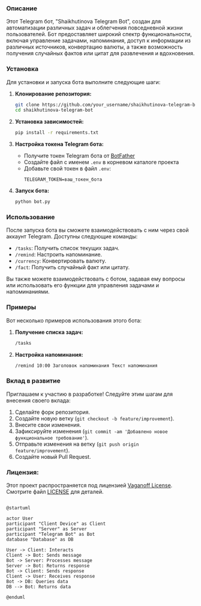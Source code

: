 ### Описание
Этот Telegram бот, "Shaikhutinova Telegram Bot", создан для автоматизации различных задач и облегчения повседневной жизни пользователей. Бот предоставляет широкий спектр функциональности, включая управление задачами, напоминания, доступ к информации из различных источников, конвертацию валюты, а также возможность получения случайных фактов или цитат для развлечения и вдохновения.

### Установка
Для установки и запуска бота выполните следующие шаги:

1. **Клонирование репозитория:**
    ```bash
    git clone https://github.com/your_username/shaikhutinova-telegram-bot.git
    cd shaikhutinova-telegram-bot
    ```

2. **Установка зависимостей:**
    ```bash
    pip install -r requirements.txt
    ```

3. **Настройка токена Telegram бота:**
    - Получите токен Telegram бота от [BotFather](https://t.me/BotFather)
    - Создайте файл с именем `.env` в корневом каталоге проекта
    - Добавьте свой токен в файл `.env`:
      ```
      TELEGRAM_TOKEN=ваш_токен_бота
      ```

4. **Запуск бота:**
    ```bash
    python bot.py
    ```

### Использование
После запуска бота вы сможете взаимодействовать с ним через свой аккаунт Telegram. Доступны следующие команды:

- `/tasks`: Получить список текущих задач.
- `/remind`: Настроить напоминание.
- `/currency`: Конвертировать валюту.
- `/fact`: Получить случайный факт или цитату.

Вы также можете взаимодействовать с ботом, задавая ему вопросы или использовать его функции для управления задачами и напоминаниями.

### Примеры
Вот несколько примеров использования этого бота:

1. **Получение списка задач:**
    ```bash
    /tasks
    ```

2. **Настройка напоминания:**
    ```bash
    /remind 10:00 Заголовок напоминания Текст напоминания
    ```

### Вклад в развитие
Приглашаем к участию в разработке! Следуйте этим шагам для внесения своего вклада:

1. Сделайте форк репозитория.
2. Создайте новую ветку (`git checkout -b feature/improvement`).
3. Внесите свои изменения.
4. Зафиксируйте изменения (`git commit -am 'Добавлено новое функциональное требование'`).
5. Отправьте изменения на ветку (`git push origin feature/improvement`).
6. Создайте новый Pull Request.

### Лицензия:
Этот проект распространяется под лицензией [Vaganoff License](LICENSE). Смотрите файл [LICENSE](LICENSE) для деталей.

```plantuml

@startuml

actor User
participant "Client Device" as Client
participant "Server" as Server
participant "Telegram Bot" as Bot
database "Database" as DB

User -> Client: Interacts
Client -> Bot: Sends message
Bot -> Server: Processes message
Server -> Bot: Returns response
Bot -> Client: Sends response
Client -> User: Receives response
Bot -> DB: Queries data
DB --> Bot: Returns data

@enduml





